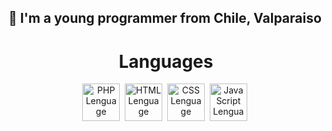 ## :hamburger: I'm a young programmer from Chile, Valparaiso

</div>
<h1 align="center">Languages</h1>
<div align="center">
        <img src="https://raw.githubusercontent.com/rahulbanerjee26/githubProfileReadmeGenerator/main/icons/php.svg"
             title="PHP" alt="PHP Lenguage"
             width="60" height="60"/></a>&nbsp;
        <img src="https://raw.githubusercontent.com/rahulbanerjee26/githubProfileReadmeGenerator/main/icons/html.svg"
             title="HTML" alt="HTML Lenguage"
             width="60" height="60"/></a>&nbsp;
        <img src="https://raw.githubusercontent.com/rahulbanerjee26/githubProfileReadmeGenerator/main/icons/css.svg"
             title="CSS" alt="CSS Lenguage"
             width="60" height="60"/></a>&nbsp;       
        <img src="https://raw.githubusercontent.com/rahulbanerjee26/githubProfileReadmeGenerator/main/icons/javascript.svg"
             title="JavaScript" alt="JavaScript Lenguage"
             width="60" height="60"/></a>&nbsp;
</div>

